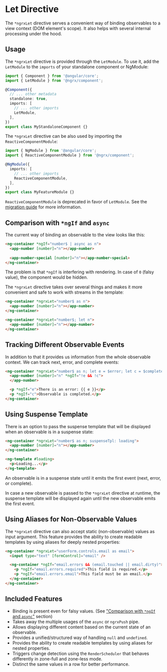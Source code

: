 # Let Directive

The `*ngrxLet` directive serves a convenient way of binding observables to a view context
(DOM element's scope). It also helps with several internal processing under the hood.

## Usage

The `*ngrxLet` directive is provided through the `LetModule`.
To use it, add the `LetModule` to the `imports` of your standalone component or NgModule:

```ts
import { Component } from '@angular/core';
import { LetModule } from '@ngrx/component';

@Component({
  // ... other metadata
  standalone: true,
  imports: [
    // ... other imports
    LetModule,
  ],
})
export class MyStandaloneComponent {}
```

The `*ngrxLet` directive can be also used by importing the `ReactiveComponentModule`:

```ts
import { NgModule } from '@angular/core';
import { ReactiveComponentModule } from '@ngrx/component';

@NgModule({
  imports: [
    // ... other imports
    ReactiveComponentModule,
  ],
})
export class MyFeatureModule {}
```

<div class="alert is-critical">

`ReactiveComponentModule` is deprecated in favor of `LetModule`.
See the [migration guide](guide/migration/v14#reactivecomponentmodule) for more information.

</div>

## Comparison with `*ngIf` and `async`

The current way of binding an observable to the view looks like this:

```html
<ng-container *ngIf="number$ | async as n">
  <app-number [number]="n"></app-number>
  
  <app-number-special [number]="n"></app-number-special>
</ng-container>
 ```

The problem is that `*ngIf` is interfering with rendering.
In case of `0` (falsy value), the component would be hidden.

The `*ngrxLet` directive takes over several things and makes it more convenient
and safe to work with streams in the template:

```html
<ng-container *ngrxLet="number$ as n">
  <app-number [number]="n"></app-number>
</ng-container>

<ng-container *ngrxLet="number$; let n">
  <app-number [number]="n"></app-number>
</ng-container>
```

## Tracking Different Observable Events

In addition to that it provides us information from the whole observable context.
We can track next, error, and complete events:

```html
<ng-container *ngrxLet="number$ as n; let e = $error; let c = $complete">
  <app-number [number]="n" *ngIf="!e && !c">
  </app-number>

  <p *ngIf="e">There is an error: {{ e }}</p>
  <p *ngIf="c">Observable is completed.</p>
</ng-container>
```

## Using Suspense Template

There is an option to pass the suspense template that will be displayed
when an observable is in a suspense state:

```html
<ng-container *ngrxLet="number$ as n; suspenseTpl: loading">
  <app-number [number]="n"></app-number>
</ng-container>

<ng-template #loading>
  <p>Loading...</p>
</ng-template>
```

<div class="alert is-helpful">

An observable is in a suspense state until it emits the first event (next, error, or complete).

</div>

In case a new observable is passed to the `*ngrxLet` directive at runtime,
the suspense template will be displayed again until the new observable emits the first event.

## Using Aliases for Non-Observable Values

The `*ngrxLet` directive can also accept static (non-observable) values as input argument.
This feature provides the ability to create readable templates by using aliases for deeply nested properties:

```html
<ng-container *ngrxLet="userForm.controls.email as email">
  <input type="text" [formControl]="email" />

  <ng-container *ngIf="email.errors && (email.touched || email.dirty)">
    <p *ngIf="email.errors.required">This field is required.</p>
    <p *ngIf="email.errors.email">This field must be an email.</p>
  </ng-container>
</ng-container>
```

## Included Features

- Binding is present even for falsy values.
  (See ["Comparison with `*ngIf` and `async`"](#comparison-with-ngif-and-async) section)
- Takes away the multiple usages of the `async` or `ngrxPush` pipe.
- Allows displaying different content based on the current state of an observable.
- Provides a unified/structured way of handling `null` and `undefined`.
- Provides the ability to create readable templates by using aliases for nested properties.
- Triggers change detection using the `RenderScheduler` that behaves differently in
  zone-full and zone-less mode.
- Distinct the same values in a row for better performance.
